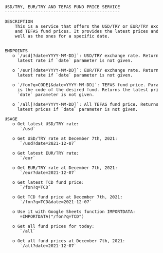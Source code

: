 <pre>
USD/TRY, EUR/TRY AND TEFAS FUND PRICE SERVICE
---------------------------------------------

DESCRIPTION
    This is a service that offers the USD/TRY or EUR/TRY exchange rates,
    and TEFAS fund prices. It provides the latest prices and rates, as
    well as the ones for a specific date.


ENDPOINTS
   o `/usd[?date=YYYY-MM-DD]`: USD/TRY exchange rate. Returns the
     latest rate if `date` parameter is not given.

   o `/eur[?date=YYYY-MM-DD]`: EUR/TRY exchange rate. Returns the
     latest rate if `date` parameter is not given.

   o `/fon?q=CODE[&date=YYYY-MM-DD]`: TEFAS fund price. Parameter `q`
     is the code of the desired fund. Returns the latest price if
     `date` parameter is not given.

   o `/all[?date=YYYY-MM-DD]`: All TEFAS fund price. Returns the
     latest prices if `date` parameter is not given.

USAGE
   o Get latest USD/TRY rate:
      `/usd`

   o Get USD/TRY rate at December 7th, 2021:
      `/usd?date=2021-12-07`

   o Get latest EUR/TRY rate:
      `/eur`

   o Get EUR/TRY rate at December 7th, 2021:
      `/eur?date=2021-12-07`

   o Get latest TCD fund price:
      `/fon?q=TCD`

   o Get TCD fund price at December 7th, 2021:
      `/fon?q=TCD&date=2021-12-07`

   o Use it with Google Sheets function IMPORTDATA:
      =IMPORTDATA("/fon?q=TCD")

   o Get all fund prices for today:
      `/all`

   o Get all fund prices at December 7th, 2021:
      `/all?date=2021-12-07`
</pre>